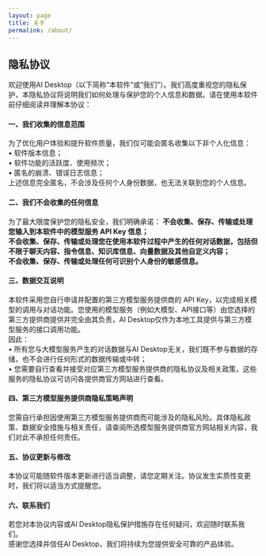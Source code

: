 ```yaml
---
layout: page
title: 关于
permalink: /about/
---
```

## 隐私协议
欢迎使用AI Desktop（以下简称“本软件”或“我们”）。我们高度重视您的隐私保护，本隐私协议将说明我们如何处理与保护您的个人信息和数据。请在使用本软件前仔细阅读并理解本协议：
#### 一、我们收集的信息范围
为了优化用户体验和提升软件质量，我们仅可能会匿名收集以下非个人化信息：<br>
• 软件版本信息；<br>
• 软件功能的活跃度、使用频次；<br>
• 匿名的崩溃、错误日志信息；<br>
上述信息完全匿名，不会涉及任何个人身份数据，也无法关联到您的个人信息。
#### 二、我们不会收集的任何信息
为了最大限度保护您的隐私安全，我们明确承诺：
**不会收集、保存、传输或处理您输入到本软件中的模型服务 API Key 信息；<br>**
**不会收集、保存、传输或处理您在使用本软件过程中产生的任何对话数据，包括但不限于聊天内容、指令信息、知识库信息、向量数据及其他自定义内容；<br>**
**不会收集、保存、传输或处理任何可识别个人身份的敏感信息。**
#### 三、数据交互说明
本软件采用您自行申请并配置的第三方模型服务提供商的 API Key，以完成相关模型的调用与对话功能。您使用的模型服务（例如大模型、API接口等）由您选择的第三方提供商提供并完全由其负责，AI Desktop仅作为本地工具提供与第三方模型服务的接口调用功能。<br>
因此：<br>
• 所有您与大模型服务产生的对话数据与AI Desktop无关，我们既不参与数据的存储，也不会进行任何形式的数据传输或中转；<br>
• 您需要自行查看并接受对应第三方模型服务提供商的隐私协议及相关政策，这些服务的隐私协议可访问各提供商官方网站进行查看。
#### 四、第三方模型服务提供商隐私策略声明
您需自行承担因使用第三方模型服务提供商而可能涉及的隐私风险。具体隐私政策、数据安全措施与相关责任，请查阅所选模型服务提供商官方网站相关内容，我们对此不承担任何责任。
#### 五、协议更新与修改
本协议可能随软件版本更新进行适当调整，请您定期关注。协议发生实质性变更时，我们将以适当方式提醒您。
#### 六、联系我们
若您对本协议内容或AI Desktop隐私保护措施存在任何疑问，欢迎随时联系我们。<br>
感谢您选择并信任AI Desktop，我们将持续为您提供安全可靠的产品体验。
